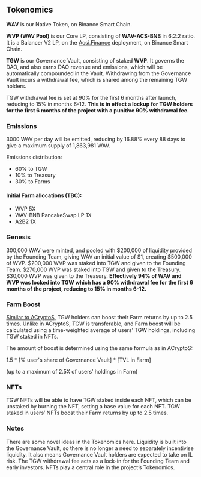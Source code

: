 ## Tokenomics

**WAV** is our Native Token, on Binance Smart Chain.

**WVP (WAV Pool)** is our Core LP, consisting of **WAV-ACS-BNB** in 6:2:2 ratio. It is a Balancer V2 LP, on the [Acsi.Finance](https://app.acsi.finance/#/pool/0x44a9ce69ef2a71a9630697ca5cab3f4adaf8f90d00010000000000000000001a) deployment, on Binance Smart Chain. 

**TGW** is our Governance Vault, consisting of staked **WVP**. It governs the DAO, and also earns DAO revenue and emissions, which will be automatically compounded in the Vault. Withdrawing from the Governance Vault incurs a withdrawal fee, which is shared among the remaining TGW holders.

TGW withdrawal fee is set at 90% for the first 6 months after launch, reducing to 15% in months 6-12. **This is in effect a lockup for TGW holders for the first 6 months of the project with a punitive 90% withdrawal fee.**

### Emissions

3000 WAV per day will be emitted, reducing by 16.88% every 88 days to give a maximum supply of 1,863,981 WAV.

Emissions distribution:

* 60% to TGW
* 10% to Treasury
* 30% to Farms

#### Initial Farm allocations (TBC):

* WVP 5X
* WAV-BNB PancakeSwap LP 1X
* A2B2 1X

### Genesis

300,000 WAV were minted, and pooled with $200,000 of liquidity provided by the Founding Team, giving WAV an initial value of $1, creating $500,000 of WVP. $200,000 WVP was staked into TGW and given to the Founding Team. $270,000 WVP was staked into TGW and given to the Treasury. $30,000 WVP was given to the Treasury. **Effectively 94% of WAV and WVP was locked into TGW which has a 90% withdrawal fee for the first 6 months of the project, reducing to 15% in months 6-12.**

### Farm Boost

[Similar to ACryptoS](https://docs.acryptos.com/acryptos-farms#farm-rewards-boost), TGW holders can boost their Farm returns by up to 2.5 times. Unlike in ACryptoS, TGW is transferable, and Farm boost will be calculated using a time-weighted average of users’ TGW holdings, including TGW staked in NFTs.

The amount of boost is determined using the same formula as in ACryptoS:

1.5 \* \[% user's share of Governance Vault] \* \[TVL in Farm]&#x20;

(up to a maximum of 2.5X of users’ holdings in Farm)



### NFTs

TGW NFTs will be able to have TGW staked inside each NFT, which can be unstaked by burning the NFT, setting a base value for each NFT. TGW staked in users’ NFTs boost their Farm returns by up to 2.5 times.


### Notes

There are some novel ideas in the Tokenomics here. Liquidity is built into the Governance Vault, so there is no longer a need to separately incentivise liquidity. It also means Governance Vault holders are expected to take on IL risk. The TGW withdrawal fee acts as a lock-in for the Founding Team and early investors. NFTs play a central role in the project’s Tokenomics.


